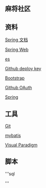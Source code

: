 ## 麻将社区

## 资料
[Spring 文档](https://spring.io/guides)

[Spring Web](https://spring.io/guides/gs/serving-web-content/)

[es](http://elasticsearch.cn/explore)

[Github deploy key](https://developer.github.com/v3/guides/managing-deploy-keys/#deploy-keys)

[Bootstrap](https://v3.bootcss.com/getting-started/)

[Github OAuth](https://developer.github.com/apps/building-github-apps/creating-a-github-app/)

[Spring](https://docs.spring.io/spring-boot/docs/2.2.0.RC1/reference/htmlsingle/#boot-documentation)
## 工具
[Git](https://git-scm.com/download)

[mybatis](http://mybatis.org/spring-boot-starter/mybatis-spring-boot-autoconfigure/index.html)

[Visual Paradigm](http://www.visual-paradigm.com)

## 脚本
'''sql


'''
